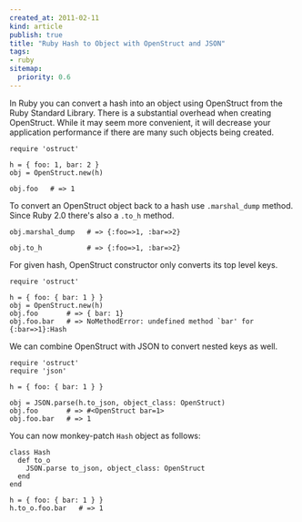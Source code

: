 ```yaml
---
created_at: 2011-02-11
kind: article
publish: true
title: "Ruby Hash to Object with OpenStruct and JSON"
tags:
- ruby
sitemap:
  priority: 0.6
---
```


In Ruby you can convert a hash into an object using OpenStruct from the Ruby Standard Library. There is a substantial overhead when creating OpenStruct. While it may seem more convenient, it will decrease your application performance if there are many such objects being created.

```
require 'ostruct'

h = { foo: 1, bar: 2 }
obj = OpenStruct.new(h)

obj.foo   # => 1
```

To convert an OpenStruct object back to a hash use `.marshal_dump` method. Since Ruby 2.0 there's also a `.to_h` method.

```
obj.marshal_dump   # => {:foo=>1, :bar=>2}
```

```
obj.to_h           # => {:foo=>1, :bar=>2}
```

For given hash, OpenStruct constructor only converts its top level keys.

```
require 'ostruct'

h = { foo: { bar: 1 } }
obj = OpenStruct.new(h)
obj.foo       # => { bar: 1}
obj.foo.bar   # => NoMethodError: undefined method `bar' for {:bar=>1}:Hash
```

We can combine OpenStruct with JSON to convert nested keys as well.

```
require 'ostruct'
require 'json'

h = { foo: { bar: 1 } }

obj = JSON.parse(h.to_json, object_class: OpenStruct)
obj.foo       # => #<OpenStruct bar=1>
obj.foo.bar   # => 1
```

You can now monkey-patch `Hash` object as follows:

```
class Hash
  def to_o
    JSON.parse to_json, object_class: OpenStruct
  end
end

h = { foo: { bar: 1 } }
h.to_o.foo.bar   # => 1
```
